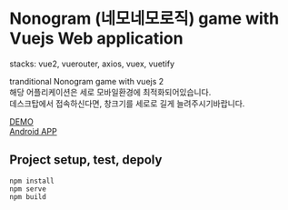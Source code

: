 # Nonogram (네모네모로직) game with Vuejs Web application
stacks: vue2, vuerouter, axios, vuex, vuetify

tranditional Nonogram game with vuejs 2    
해당 어플리케이션은 세로 모바일환경에 최적화되어있습니다.   
데스크탑에서 접속하신다면, 창크기를 세로로 길게 늘려주시기바랍니다.    

[DEMO](https://summerriversound.github.io/pre_intro/nemonemo)   
[Android APP](https://play.google.com/store/apps/details?id=com.haeun.nonogram)

## Project setup, test, depoly
```
npm install
npm serve
npm build
```
